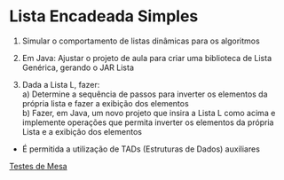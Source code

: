 # Lista Encadeada Simples

1. Simular o comportamento de listas dinâmicas para os algoritmos

2. Em Java:
   Ajustar o projeto de aula para criar uma biblioteca de Lista Genérica, gerando o JAR Lista

3. Dada a Lista L, fazer:      
a) Determine a sequência de passos para inverter os elementos da própria lista e fazer a 
exibição dos elementos      
b) Fazer, em Java, um novo projeto que insira a Lista L como acima e implemente operações 
que permita inverter os elementos da própria Lista e a exibição dos elementos
* É permitida a utilização de TADs (Estruturas de Dados) auxiliares


[Testes de Mesa](https://drive.google.com/drive/u/0/folders/1N2HXhe-IbRuNsnmRFmoJYXLUGE8zt2PD)
